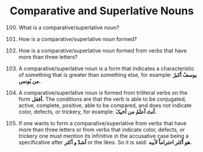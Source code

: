 Comparative and Superlative Nouns
=================================

100. What is a comparative/superlative noun?

101. How is a comparative/superlative noun formed?

102. How is a comparative/superlative noun formed from verbs that have
more than three letters?

100. A comparative/superlative noun is a form that indicates a
characteristic of something that is greater than something else, for
example: **یوسفُ أکبرُ من یُونس.**

101. A comparative/superlative noun is formed from triliteral verbs on
the form **أفعَل.** The conditions are that the verb is able to be
conjugated, active, complete, positive, able to be compared, and does
not indicate color, defects, or trickery, for example: **أنتَ أعلَمُ من
أخیکَ.**

102. If one wants to form a comparative/superlative from verbs that have
more than three letters or from verbs that indicate color, defects, or
trickery one must mention its infinitive in the accusative case being a
specificative after **أشدّ و أکثر** or the likes. So it is said: **هو
أکثر احتراماً لأبیه.**


